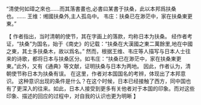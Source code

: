 “清使何如璋之來也……而其落書畫也,必書曰某書于扶桑，此以本邦爲扶桑也。……
王维：缃國扶桑外,主人孤岛中。
韦庄：扶桑已在渺茫中，家在扶桑東更東。”

【
作者指出，当时清朝的使节，其在字画上的落款，均称日本为扶桑。
经作者考证，“扶桑”为国名，始于《南史》的记载：“扶桑在大漢國之東二萬餘里,地在中國之東，其土多扶桑木，故以爲名。”
然而，根据王维、韦庄等人描写与日本人士往来的诗歌，都将日本与扶桑区分。如韦庄：“扶桑已在渺茫中，家在扶桑東更東。”此外，又有《通典》等文献，证明扶桑与日本为两地。
因此，作者认为，清朝使节称日本为扶桑有误。
在这里，作者对本国国名的考辨，体现出了本邦意识。
这种意识出现的条件是什么？在这个时候，日本已经接触了西方，同中国也有了更深入的往来。如此，日本人接受到更多有关他者对于本国的印象。而对这些印象、描述的回应的过程中，对自我的认识也更为明晰
】